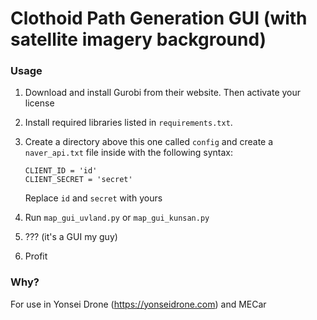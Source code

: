 # Clothoid Path Generation GUI (with satellite imagery background)

### Usage
1. Download and install Gurobi from their website. Then activate your license
2. Install required libraries listed in `requirements.txt`.
3. Create a directory above this one called `config` and create a `naver_api.txt` file inside with the following syntax:
    ```
    CLIENT_ID = 'id'
    CLIENT_SECRET = 'secret'
    ```
    Replace `id` and `secret` with yours

4. Run `map_gui_uvland.py` or `map_gui_kunsan.py`
5. ??? (it's a GUI my guy)
6. Profit

### Why?
For use in Yonsei Drone (https://yonseidrone.com) and MECar
